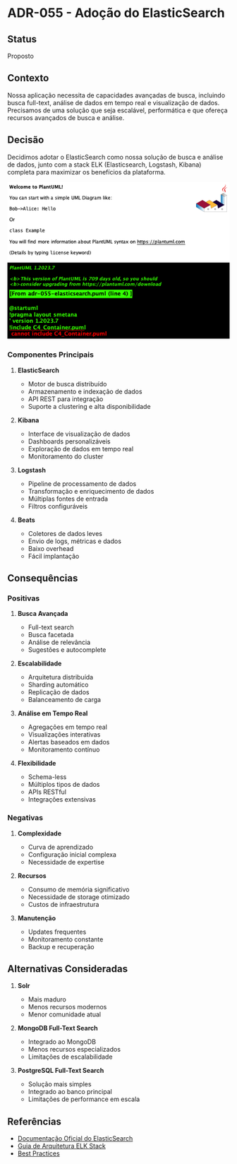 # ADR-055 - Adoção do ElasticSearch

## Status

Proposto

## Contexto

Nossa aplicação necessita de capacidades avançadas de busca, incluindo busca full-text, análise de dados em tempo real e visualização de dados. Precisamos de uma solução que seja escalável, performática e que ofereça recursos avançados de busca e análise.

## Decisão

Decidimos adotar o ElasticSearch como nossa solução de busca e análise de dados, junto com a stack ELK (Elasticsearch, Logstash, Kibana) completa para maximizar os benefícios da plataforma.

![Arquitetura ElasticSearch](../diagrams/adr-055-elasticsearch.png)

### Componentes Principais

1. **ElasticSearch**
   - Motor de busca distribuído
   - Armazenamento e indexação de dados
   - API REST para integração
   - Suporte a clustering e alta disponibilidade

2. **Kibana**
   - Interface de visualização de dados
   - Dashboards personalizáveis
   - Exploração de dados em tempo real
   - Monitoramento do cluster

3. **Logstash**
   - Pipeline de processamento de dados
   - Transformação e enriquecimento de dados
   - Múltiplas fontes de entrada
   - Filtros configuráveis

4. **Beats**
   - Coletores de dados leves
   - Envio de logs, métricas e dados
   - Baixo overhead
   - Fácil implantação

## Consequências

### Positivas

1. **Busca Avançada**
   - Full-text search
   - Busca facetada
   - Análise de relevância
   - Sugestões e autocomplete

2. **Escalabilidade**
   - Arquitetura distribuída
   - Sharding automático
   - Replicação de dados
   - Balanceamento de carga

3. **Análise em Tempo Real**
   - Agregações em tempo real
   - Visualizações interativas
   - Alertas baseados em dados
   - Monitoramento contínuo

4. **Flexibilidade**
   - Schema-less
   - Múltiplos tipos de dados
   - APIs RESTful
   - Integrações extensivas

### Negativas

1. **Complexidade**
   - Curva de aprendizado
   - Configuração inicial complexa
   - Necessidade de expertise

2. **Recursos**
   - Consumo de memória significativo
   - Necessidade de storage otimizado
   - Custos de infraestrutura

3. **Manutenção**
   - Updates frequentes
   - Monitoramento constante
   - Backup e recuperação

## Alternativas Consideradas

1. **Solr**
   - Mais maduro
   - Menos recursos modernos
   - Menor comunidade atual

2. **MongoDB Full-Text Search**
   - Integrado ao MongoDB
   - Menos recursos especializados
   - Limitações de escalabilidade

3. **PostgreSQL Full-Text Search**
   - Solução mais simples
   - Integrado ao banco principal
   - Limitações de performance em escala

## Referências

- [Documentação Oficial do ElasticSearch](https://www.elastic.co/guide/index.html)
- [Guia de Arquitetura ELK Stack](https://www.elastic.co/pt/elastic-stack)
- [Best Practices](https://www.elastic.co/guide/en/elasticsearch/reference/current/general-recommendations.html) 